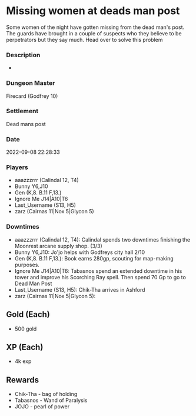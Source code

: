 # Missing women at deads man post
Some women of the night have gotten missing from the dead man's post. The guards have brought in a couple of suspects who they believe to be perpetrators but they say much. Head over to solve this problem
### Description
-
### Dungeon Master
Firecard (Godfrey 10)
### Settlement
Dead mans post
### Date
2022-09-08 22:28:33
### Players
* aaazzzrrr (Calindal 12, T4)
* Bunny Y6,J10
* Gen (K,8. B.11 F,13.)
* Ignore Me J14|A10|T6
* Last_Username (S13, H5)
* zarz (Cairnas 11|Nox 5|Glycon 5)
### Downtimes
* aaazzzrrr (Calindal 12, T4): Calindal spends two downtimes finishing the Moonrest arcane supply shop. (3/3)
* Bunny Y6,J10: Jo'jo helps with Godfreys city hall 2/10
* Gen (K,8. B.11 F,13.): Book earns 280gp, scouting for map-making purposes.
* Ignore Me J14|A10|T6: Tabasnos spend an extended downtime in his tower and improve his Scorching Ray spell. Then spend 70 Gp to go to Dead Man Post
* Last_Username (S13, H5): Chik-Tha arrives in Ashford
* zarz (Cairnas 11|Nox 5|Glycon 5): 
## Gold (Each)
* 500 gold
## XP (Each)
* 4k exp
## Rewards
* Chik-Tha - bag of holding
* Tabasnos -  Wand of Paralysis 
* JOJO - pearl of power